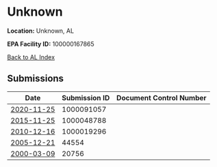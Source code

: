 # Unknown

**Location:** Unknown, AL

**EPA Facility ID:** 100000167865

[Back to AL Index](../../index.md)

## Submissions

| Date | Submission ID | Document Control Number |
|------|--------------|-------------------------|
| [2020-11-25](submissions/1000091057.md) | 1000091057 |  |
| [2015-11-25](submissions/1000048788.md) | 1000048788 |  |
| [2010-12-16](submissions/1000019296.md) | 1000019296 |  |
| [2005-12-21](submissions/44554.md) | 44554 |  |
| [2000-03-09](submissions/20756.md) | 20756 |  |
